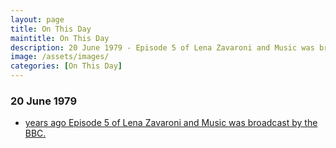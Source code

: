```yaml
---
layout: page
title: On This Day
maintitle: On This Day
description: 20 June 1979 - Episode 5 of Lena Zavaroni and Music was broadcast by the BBC.
image: /assets/images/
categories: [On This Day]
---
```


### 20 June 1979
* [<span id="age"></span> years ago Episode 5 of Lena Zavaroni and Music was broadcast by the BBC.](/bbc%20one/lena%20zavaroni%20and%20music/1979/06/20/lena-zavaroni-and-music.html)

<!-- Script for calculating number of years ago -->
<script>
var dob = '19790620';
var year = Number(dob.substr(0, 4));
var month = Number(dob.substr(4, 2)) - 1;
var day = Number(dob.substr(6, 2));
var today = new Date();
var age = today.getFullYear() - year;
if (today.getMonth() < month || (today.getMonth() == month && today.getDate() < day)) {
age--;
}
document.getElementById("age").innerHTML=age;
</script>

